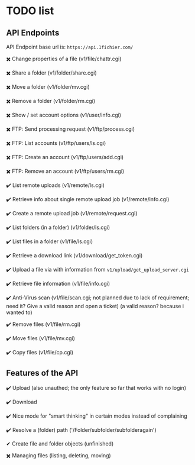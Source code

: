 ﻿# TODO list


## API Endpoints

API Endpoint base url is: `https://api.1fichier.com/`

✖️ Change properties of a file (v1/file/chattr.cgi)

✖️ Share a folder (v1/folder/share.cgi)

✖️ Move a folder (v1/folder/mv.cgi)

✖️ Remove a folder (v1/folder/rm.cgi)

✖️ Show / set account options (v1/user/info.cgi)

✖️ FTP: Send processing request (v1/ftp/process.cgi)

✖️ FTP: List accounts (v1/ftp/users/ls.cgi)

✖️ FTP: Create an account (v1/ftp/users/add.cgi)

✖️ FTP: Remove an account (v1/ftp/users/rm.cgi)


✔️ List remote uploads (v1/remote/ls.cgi)

✔️ Retrieve info about single remote upload job (v1/remote/info.cgi)

✔️ Create a remote upload job (v1/remote/request.cgi)


✔️ List folders (in a folder) (v1/folder/ls.cgi)

✔️ List files in a folder (v1/file/ls.cgi)

✔️ Retrieve a download link (v1/download/get_token.cgi)

✔️ Upload a file via with information from `v1/upload/get_upload_server.cgi`


✔️ Retrieve file information (v1/file/info.cgi)

✔️ Anti-Virus scan (v1/file/scan.cgi; not planned due to lack of requirement; need it? Give a valid reason and open a ticket) (a valid reason? because i wanted to)

✔️ Remove files (v1/file/rm.cgi)

✔️ Move files (v1/file/mv.cgi)

✔️ Copy files (v1/file/cp.cgi)

## Features of the API

✔️ Upload (also unauthed; the only feature so far that works with no login)

✔️ Download

✔️ Nice mode for "smart thinking" in certain modes instead of complaining

✔️ Resolve a (folder) path ('/Folder/subfolder/subfolderagain')

✔ Create file and folder objects (unfinished)

✖️ Managing files (listing, deleting, moving)